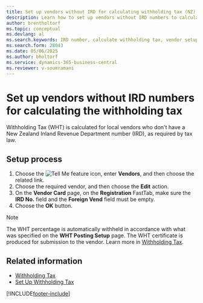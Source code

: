 ```yaml
---
title: Set up vendors without IRD for calculating withholding tax (NZ)
description: Learn how to set up vendors without IRD numbers to calculate withholding tax, ensuring compliance with New Zealand tax regulations for local vendors.
author: brentholtorf
ms.topic: conceptual
ms.devlang: al
ms.search.keywords: IRD number, calculate withholding tax, vendor setup, New Zealand tax compliance
ms.search.form: 28043
ms.date: 05/06/2025
ms.author: bholtorf
ms.service: dynamics-365-business-central
ms.reviewer: v-soumramani
---
```


# Set up vendors without IRD numbers for calculating the withholding tax

Withholding Tax (WHT) is calculated for local vendors who don't have a New Zealand Inland Revenue Department number (IRD), as required by tax law.  

## Setup process

1. Choose the ![Tell Me feature](../../media/ui-search/search_small.png "Tell me what you want to do") icon, enter **Vendors**, and then choose the related link.  
1. Choose the required vendor, and then choose the **Edit** action.  
1. On the **Vendor Card** page, on the **Registration** FastTab, make sure the **IRD No.** field and the **Foreign Vend** field must be empty.  
1. Choose the **OK** button.  

> [!NOTE]  
> The WHT percentage is automatically withheld in accordance with what was specified on the **WHT Posting Setup** page. The WHT certificate is produced for submission to the vendor. Learn more in [Withholding Tax](withholding-tax.md).  

## Related information

- [Withholding Tax](withholding-tax.md)
- [Set Up Withholding Tax](how-to-set-up-withholding-tax.md)

[!INCLUDE[footer-include](../../includes/footer-banner.md)]
